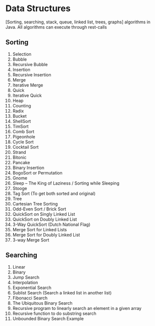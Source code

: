 # Data Structures
[Sorting, searching, stack, queue, linked list, trees, graphs] algorithms in Java. All algorithms can execute through rest-calls

## Sorting

1. Selection
2. Bubble
3. Recursive Bubble
4. Insertion
5. Recursive Insertion
6. Merge
7. Iterative Merge
8. Quick
9. Iterative Quick
10. Heap
11. Counting
12. Radix
13. Bucket
14. ShellSort
15. TimSort
16. Comb Sort
17. Pigeonhole
18. Cycle Sort
19. Cocktail Sort
20. Strand
21. Bitonic
22. Pancake
23. Binary Insertion
24. BogoSort or Permutation
25. Gnome
26. Sleep – The King of Laziness / Sorting while Sleeping
27. Stooge
28. Tag Sort (To get both sorted and original)
29. Tree
30. Cartesian Tree Sorting
31. Odd-Even Sort / Brick Sort
32. QuickSort on Singly Linked List
33. QuickSort on Doubly Linked List
34. 3-Way QuickSort (Dutch National Flag)
35. Merge Sort for Linked Lists
36. Merge Sort for Doubly Linked List
37. 3-way Merge Sort

## Searching
1. Linear
2. Binary
3. Jump Search
4. Interpolation 
5. Exponential Search
6. Sublist Search (Search a linked list in another list)
7. Fibonacci Search
8. The Ubiquitous Binary Search
9. Recursive program to linearly search an element in a given array
10. Recursive function to do substring search
11. Unbounded Binary Search Example 
